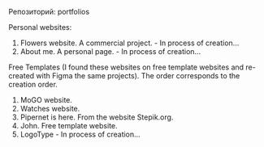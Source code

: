 Репозиторий: portfolios

Personal websites:

01. Flowers website. A commercial project. - In process of creation...
02. About me. A personal page. - In process of creation...

Free Templates (I found these websites on free template websites and re-created with Figma the same projects). The order corresponds to the creation order.

01. MoGO website.
02. Watches website.
03. Pipernet is here. From the website Stepik.org.
04. John. Free template website. 
05. LogoType  - In process of creation...

